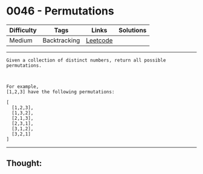 # 0046 - Permutations

Difficulty  | Tags | Links | Solutions
----------- | ---- | ----- | -----
Medium | Backtracking | [Leetcode](https://leetcode.com/problems/permutations/description/) |


-----------

```
Given a collection of distinct numbers, return all possible permutations.



For example,
[1,2,3] have the following permutations:

[
  [1,2,3],
  [1,3,2],
  [2,1,3],
  [2,3,1],
  [3,1,2],
  [3,2,1]
]
```

-----------

## Thought:
